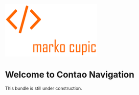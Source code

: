 ![Alt text](docs/logo.png?raw=true "logo")


# Welcome to Contao Navigation
This bundle is still under construction.
